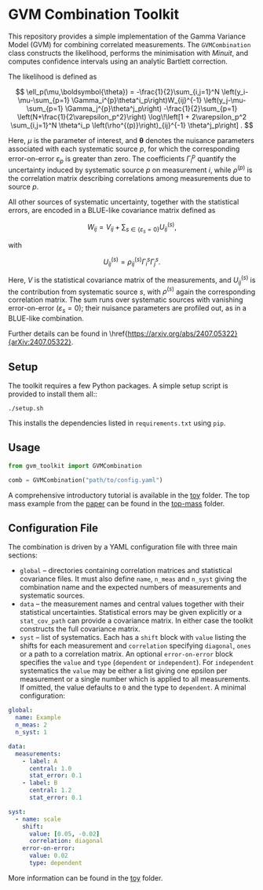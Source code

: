 # GVM Combination Toolkit

This repository provides a simple implementation of the Gamma Variance Model (GVM) for
combining correlated measurements. The `GVMCombination` class constructs the likelihood,
performs the minimisation with *Minuit*, and computes confidence intervals using an
analytic Bartlett correction.

The likelihood is defined as

$$
\ell_p(\mu,\boldsymbol{\theta}) = -\frac{1}{2}\sum_{i,j=1}^N
\left(y_i-\mu-\sum_{p=1} \Gamma_i^{p}\theta^i_p\right)W_{ij}^{-1}
\left(y_j-\mu-\sum_{p=1} \Gamma_j^{p}\theta^j_p\right)
-\frac{1}{2}\sum_{p=1} \left(N+\frac{1}{2\varepsilon_p^2}\right)
\log\!\left[1 + 2\varepsilon_p^2 \sum_{i,j=1}^N \theta^i_p
\left(\rho^{(p)}\right)_{ij}^{-1} \theta^j_p\right] .
$$

Here, $\mu$ is the parameter of interest, and $\boldsymbol{\theta}$ denotes the nuisance
parameters associated with each systematic source $p$, for which the corresponding
error-on-error $\varepsilon_p$ is greater than zero. The coefficients $\Gamma_i^{p}$ quantify 
the uncertainty induced by systematic source $p$ on measurement $i$, while $\rho^{(p)}$ is 
the correlation matrix describing correlations among measurements due to source $p$.

All other sources of systematic uncertainty, together with the statistical errors,
are encoded in a BLUE-like covariance matrix defined as

$$
W_{ij}=V_{ij}+ \sum_{s\in\{\varepsilon_s=0\}} U_{ij}^{(s)} ,
$$

with

$$
U_{ij}^{(s)}=\rho^{(s)}_{ij}\Gamma_i^{s}\Gamma_j^{s}.
$$

Here, $V$ is the statistical covariance matrix of the measurements,
and $U^{(s)}_{ij}$ is the contribution from systematic source $s$, with
$\rho^{(s)}$ again the corresponding correlation matrix. The sum runs over
systematic sources with vanishing error-on-error $(\varepsilon_s = 0)$; their
nuisance parameters are profiled out, as in a BLUE-like combination.

Further details can be found in \href{https://arxiv.org/abs/2407.05322}{arXiv:2407.05322}.


## Setup

The toolkit requires a few Python packages.  A simple setup script is
provided to install them all::

    ./setup.sh

This installs the dependencies listed in ``requirements.txt`` using
``pip``.

## Usage

```python
from gvm_toolkit import GVMCombination

comb = GVMCombination("path/to/config.yaml")
```

A comprehensive introductory tutorial is available in the [toy](tutorials/toy) folder. The top mass example from the [paper](https://arxiv.org/abs/2407.05322) can be found in the [top-mass](tutorials/top-mass) folder.

## Configuration File

The combination is driven by a YAML configuration file with three main
sections:

* ``global`` – directories containing correlation matrices and statistical
  covariance files.  It must also define ``name``, ``n_meas`` and ``n_syst``
  giving the combination name and the expected numbers of measurements and
  systematic sources.
* ``data`` – the measurement names and central values together with their
  statistical uncertainties.  Statistical errors may be given explicitly or a
  ``stat_cov_path`` can provide a covariance matrix.  In either case the
  toolkit constructs the full covariance matrix.
* ``syst`` – list of systematics. Each has a ``shift`` block with ``value``
  listing the shifts for each measurement and ``correlation`` specifying
  ``diagonal``, ``ones`` or a path to a correlation matrix. An optional
  ``error-on-error`` block specifies the ``value`` and ``type``
  (``dependent`` or ``independent``). For ``independent`` systematics the
  ``value`` may be either a list giving one epsilon per measurement or a
  single number which is applied to all measurements. If omitted, the value
  defaults to ``0`` and the type to ``dependent``.
A minimal configuration:

```yaml
global:
  name: Example
  n_meas: 2
  n_syst: 1

data:
  measurements:
    - label: A
      central: 1.0
      stat_error: 0.1
    - label: B
      central: 1.2
      stat_error: 0.1

syst:
  - name: scale
    shift:
      value: [0.05, -0.02]
      correlation: diagonal
    error-on-error:
      value: 0.02
      type: dependent
```

More information can be found in the [toy](tutorials/toy) folder.